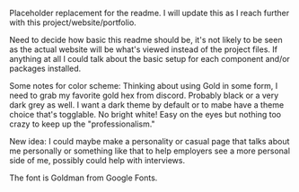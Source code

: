 Placeholder replacement for the readme. I will update this as I reach further with this project/website/portfolio.

Need to decide how basic this readme should be, it's not likely to be seen as the actual website will be what's viewed instead of the project files.
If anything at all I could talk about the basic setup for each component and/or packages installed.

Some notes for color scheme:
Thinking about using Gold in some form, I need to grab my favorite gold hex from discord. Probably black or a very dark grey as well. I want a dark theme by default or to mabe have a theme choice that's togglable. No bright white! Easy on the eyes but nothing too crazy to keep up the "professionalism."

New idea: I could maybe make a personality or casual page that talks about me personally or something like that to help employers see a more personal side of me, possibly could help with interviews.

The font is Goldman from Google Fonts.